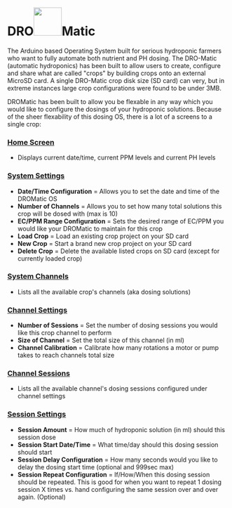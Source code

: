 # DRO<img src="https://d30y9cdsu7xlg0.cloudfront.net/png/83408-200.png" width="64">Matic

The Arduino based Operating System built for serious hydroponic farmers who want to fully automate both nutrient and PH dosing. 
The DRO-Matic (automatic hydroponics) has been built to allow users to create, configure and share what are called "crops" by building crops onto an external MicroSD card. 
A single DRO-Matic crop disk size (SD card) can very, but in extreme instances large crop configurations were found to be under 3MB.

DROMatic has been built to allow you be flexable in any way which you would like to configure the dosings of your hydroponic solutions. 
Because of the sheer flexability of this dosing OS, there is a lot of a screens to a single crop:

### <a href="https://github.com/devinrayolsen/DROmatic/wiki/1)-Getting-Started">Home Screen</a>
- Displays current date/time, current PPM levels and current PH levels

### <a href="https://github.com/devinrayolsen/DROmatic/wiki/2)-System-Settings">System Settings</a>
- **Date/Time Configuration** = Allows you to set the date and time of the DROMatic OS
- **Number of Channels** = Allows you to set how many total solutions this crop will be dosed with (max is 10)
- **EC/PPM Range Configuration** = Sets the desired range of EC/PPM you would like your DROMatic to maintain for this crop
- **Load Crop** = Load an existing crop project on your SD card
- **New Crop** = Start a brand new crop project on your SD card
- **Delete Crop** = Delete the available listed crops on SD card (except for currently loaded crop)

### <a href="https://github.com/devinrayolsen/DROmatic/wiki/3)-System-Channels">System Channels</a>
- Lists all the available crop's channels (aka dosing solutions)

### <a href="https://github.com/devinrayolsen/DROmatic/wiki/4)-Channel-Settings">Channel Settings</a>
- **Number of Sessions** = Set the number of dosing sessions you would like this crop channel to perform
- **Size of Channel** = Set the total size of this channel (in ml)
- **Channel Calibration** = Calibrate how many rotations a motor or pump takes to reach channels total size

### <a href="https://github.com/devinrayolsen/DROmatic/wiki/5)-Channel-Sessions">Channel Sessions</a>
- Lists all the available channel's dosing sessions configured under channel settings

### <a href="https://github.com/devinrayolsen/DROmatic/wiki/6)-Sessions">Session Settings</a>
- **Session Amount** = How much of hydroponic solution (in ml) should this session dose
- **Session Start Date/Time** = What time/day should this dosing session should start
- **Session Delay Configuration** = How many seconds would you like to delay the dosing start time (optional and 999sec max)
- **Session Repeat Configuration** = If/How/When this dosing session should be repeated. This is good for when you want to repeat 1 dosing session X times vs. hand configuring the same session over and over again. (Optional)
